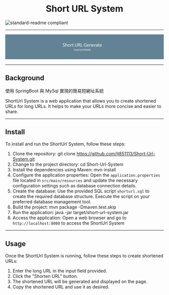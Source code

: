 #  <center>Short URL System</center>

![standard-readme compliant](https://img.shields.io/badge/readme%20style-standard-brightgreen.svg?style=flat-square)
*** 

![image.png](https://raw.githubusercontent.com/jt851113/my-image-host/main/202305070012141.png)

*** 
## Background

使用 SpringBoot 與 MySql 實現的簡易短網址系統

ShortUrl System is a web application that allows you to create shortened URLs for long URLs. It helps to make your URLs more concise and easier to share.
***
## Install
To install and run the ShortUrl System, follow these steps:
1. Clone the repository:
	git clone https://github.com/jt851113/Short-Url-System.git
2. Change to the project directory:
	cd Short-Url-System
3. Install the dependencies using Maven:
   mvn install
4. Configure the application properties:
   Open the `application.properties` file located in `src/main/resources` and update the necessary configuration settings such as database connection details.
5. Create the database:
   Use the provided SQL script `shorturl.sql` to create the required database structure. Execute the script on your preferred database management tool.
6. Build the project:
   mvn package -Dmaven.test.skip
7. Run the application:
   java -jar target/short-url-system.jar
8. Access the application:
   Open a web browser and go to `http://localhost:8080` to access the ShortUrl System

***

## Usage
Once the ShortUrl System is running, follow these steps to create shortened URLs:
  
1. Enter the long URL in the input field provided.
2. Click the "Shorten URL" button. 
3. The shortened URL will be generated and displayed on the page. 
4. Copy the shortened URL and use it as desired.
